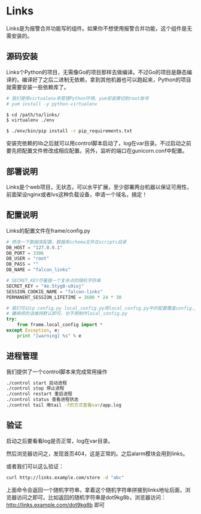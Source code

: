 # Links

Links是为报警合并功能写的组件。如果你不想使用报警合并功能，这个组件是无需安装的。

## 源码安装

Links个Python的项目，无需像Go的项目那样去做编译。不过Go的项目是静态编译的，编译好了之后二进制无依赖，拿到其他机器也可以跑起来，Python的项目就需要安装一些依赖库了。

```bash
# 我们使用virtualenv来管理Python环境，yum安装需切到root账号
# yum install -y python-virtualenv

$ cd /path/to/links/
$ virtualenv ./env

$ ./env/bin/pip install -r pip_requirements.txt
```

安装完依赖的lib之后就可以用control脚本启动了，log在var目录。不过启动之前要先把配置文件修改成相应配置。另外，监听的端口在gunicorn.conf中配置。


## 部署说明

Links是个web项目，无状态，可以水平扩展，至少部署两台机器以保证可用性，前面架设nginx或者lvs这种负载设备，申请一个域名，搞定！

## 配置说明

Links的配置文件在frame/config.py

```python
# 修改一下数据库配置，数据库schema文件在scripts目录
DB_HOST = "127.0.0.1"
DB_PORT = 3306
DB_USER = "root"
DB_PASS = ""
DB_NAME = "falcon_links"

# SECRET_KEY尽量搞一个复杂点的随机字符串
SECRET_KEY = "4e.5tyg8-u9ioj"
SESSION_COOKIE_NAME = "falcon-links"
PERMANENT_SESSION_LIFETIME = 3600 * 24 * 30

# 我们可以cp config.py local_config.py用local_config.py中的配置覆盖config.py中的配置
# 嫌麻烦的话维持默认即可，也不用制作local_config.py
try:
    from frame.local_config import *
except Exception, e:
    print "[warning] %s" % e
```

## 进程管理

我们提供了一个control脚本来完成常用操作

```bash
./control start 启动进程
./control stop 停止进程
./control restart 重启进程
./control status 查看进程状态
./control tail 用tail -f的方式查看var/app.log
```

## 验证

启动之后要看看log是否正常，log在var目录。

然后浏览器访问之，发现首页404，这是正常的。之后alarm模块会用到links。

或者我们可以这么验证：

```bash
curl http://links.example.com/store -d "abc"
```

上面命令会返回一个随机字符串，拿着这个随机字符串拼接到links地址后面，浏览器访问之即可。比如返回的随机字符串是dot9kg8b，浏览器访问：http://links.example.com/dot9kg8b 即可

